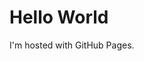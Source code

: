 <html>
<head>
	<link rel="stylesheet" href="style/stylesheet.css">
</head>
<body>
<h1 name="title1">Hello World</h1>
<p>I'm hosted with GitHub Pages.</p>
</body>
</html>